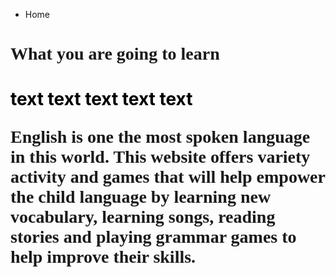 
<ul class="breadcrumb">
  <li>Home</li>
</ul>

<html>
<body>

<h1 style="font-family:Cooper Black;">What you are going to learn <h1> <FONT COLOR="######">text text text text text</FONT>

<p style="font-family:Bradley Hand ITC;">English is one the most spoken language in this world. This website offers variety activity and games that will help empower the child language by learning new vocabulary, learning songs, reading stories and playing grammar games to help improve their skills.</p>

<html>
<head>
<style>
#p1 {background-color:hsla(120,100%,50%,0.3);}


<iframe src="https://archive.org/embed/AUDIO1_20171122" width="560" height="384" frameborder="0" webkitallowfullscreen="true" mozallowfullscreen="true" allowfullscreen></iframe>
<img src="http://clipart-library.com/img1/1408703.jpg" />

<hr>
<h2>Learning Materials </h2>

 <li>Listening
 <li>Grammar
 <li>vocabulary 
<li>Reading   




  
 
 
 
  

  

 
  






